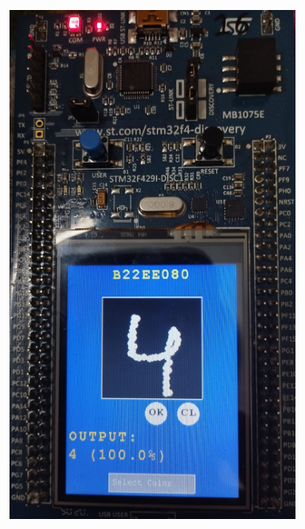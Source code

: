 ![Alt Text](https://github.com/himanshub22ee080/Handwritten-Digit-Recognition-on-STM32F429I-Discovery-Board/blob/main/images/WhatsApp%20Image%202025-04-23%20at%2020.41.37_1509aa17.jpg)


